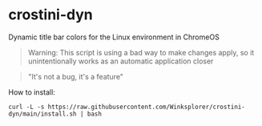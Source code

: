 # crostini-dyn
Dynamic title bar colors for the Linux environment in ChromeOS

> Warning: This script is using a bad way to make changes apply, so it unintentionally works as an automatic application closer

> "It's not a bug, it's a feature"

How to install:

`curl -L -s https://raw.githubusercontent.com/Winksplorer/crostini-dyn/main/install.sh | bash`
